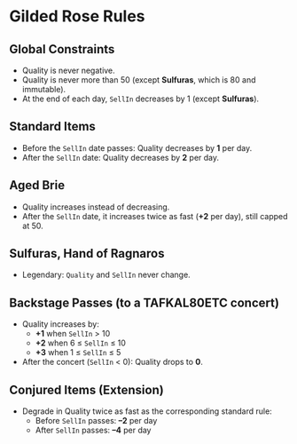 # Gilded Rose Rules

## Global Constraints
- Quality is never negative.
- Quality is never more than 50 (except **Sulfuras**, which is 80 and immutable).
- At the end of each day, `SellIn` decreases by 1 (except **Sulfuras**).

## Standard Items
- Before the `SellIn` date passes: Quality decreases by **1** per day.
- After the `SellIn` date: Quality decreases by **2** per day.

## Aged Brie
- Quality increases instead of decreasing.
- After the `SellIn` date, it increases twice as fast (**+2** per day), still capped at 50.

## Sulfuras, Hand of Ragnaros
- Legendary: `Quality` and `SellIn` never change.

## Backstage Passes (to a TAFKAL80ETC concert)
- Quality increases by:
  - **+1** when `SellIn` > 10
  - **+2** when 6 ≤ `SellIn` ≤ 10
  - **+3** when 1 ≤ `SellIn` ≤ 5
- After the concert (`SellIn` < 0): Quality drops to **0**.

## Conjured Items (Extension)
- Degrade in Quality twice as fast as the corresponding standard rule:
  - Before `SellIn` passes: **–2** per day
  - After `SellIn` passes: **–4** per day

